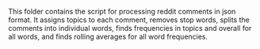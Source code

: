 This folder contains the script for processing reddit comments in json format. It assigns topics to each comment, removes stop words,
splits the comments into individual words, finds frequencies in topics and overall for all words, and finds rolling averages for all word
frequencies. 

